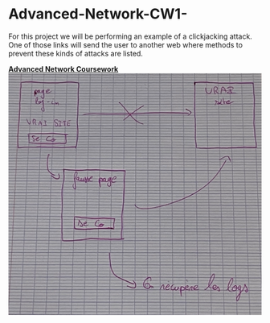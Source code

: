 # Advanced-Network-CW1-
For this project we will be performing an example of a clickjacking attack. One of those links will send the user to another web where methods to prevent these kinds of attacks are listed.

<b> <U> Advanced Network Coursework </U> </b>
![](pictures/shema.png)

